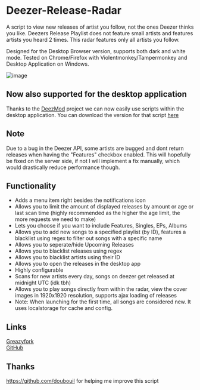 # Deezer-Release-Radar
A script to view new releases of artist you follow, not the ones Deezer thinks you like. Deezers Release Playlist does not feature small artists and features artists you heard 2 times. This radar features only all artists you follow. 

Designed for the Desktop Browser version, supports both dark and white mode. Tested on Chrome/Firefox with Violentmonkey/Tampermonkey and Desktop Application on Windows.

![image](https://github.com/user-attachments/assets/8c2ea203-a649-42ca-950d-f6447af104af)

## Now also supported for the desktop application
Thanks to the [DeezMod](https://github.com/bertigert/DeezMod) project we can now easily use scripts within the desktop application. You can download the version for that script [here](https://github.com/bertigert/DeezMod/tree/main/plugins/release_radar)

## Note
Due to a bug in the Deezer API, some artists are bugged and dont return releases when having the "Features" checkbox enabled. This will hopefully be fixed on the server side, if not I will implement a fix manually, which would drastically reduce performance though.

## Functionality
- Adds a menu item right besides the notifications icon
- Allows you to limit the amount of displayed releases by amount or age or last scan time (highly recommended as the higher the age limit, the more requests we need to make)
- Lets you choose if you want to include Features, Singles, EPs, Albums
- Allows you to add new songs to a specified playlist (by ID), features a blacklist using regex to filter out songs with a specific name
- Allows you to seperate/hide Upcoming Releases
- Allows you to blacklist releases using regex
- Allows you to blacklist artists using their ID
- Allows you to open the releases in the desktop app
- Highly configurable
- Scans for new artists every day, songs on deezer get released at midnight UTC (idk tbh)
- Allows you to play songs directly from within the radar, view the cover images in 1920x1920 resolution, supports ajax loading of releases
- Note: When launching for the first time, all songs are considered new. It uses localstorage for cache and config.

## Links
[Greazyfork](https://greasyfork.org/en/scripts/510955-deezer-release-radar)\
[GitHub](https://github.com/bertigert/Deezer-Release-Radar)

## Thanks
https://github.com/doubouil for helping me improve this script
